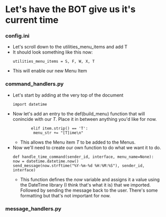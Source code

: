 # Let's have the BOT give us it's current time

### config.ini
- Let's scroll down to the utilities_menu_items and add T
- It should look something like this now:
  ```
  utilities_menu_items = S, F, W, X, T
   ```
- This will enable our new Menu Item
### command_handlers.py
- Let's start by adding at the very top of the document 
   ```
   import datetime
   ```
 - Now let's add an entry to the def(build_menu) function that will conincide with our *T*. Place it in between anything you'd like for now. 
   ```
           elif item.strip() == 'T':
            menu_str += "[T]ime\n"
   ```
     - This allows the Menu item *T* to be added to the Menus. 
  - Now we'll need to create our own function to do what we want it to do.
    ```
    def handle_time_command(sender_id, interface, menu_name=None):
    now = datetime.datetime.now()
    send_message(now.strftime("%Y-%m-%d %H:%M:%S"), sender_id, interface)
    ```
    - This function defines the  *now* variable and assigns it a value using the DateTime library (I think that's what it is) that we imported. Followed by sending the message back to the user. There's some formatting but that's not important for now. 

### message_handlers.py


